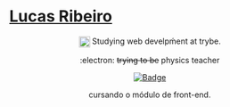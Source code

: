 
# [Lucas Ribeiro](lucasrb04.github.io)

<div align="center" width="50">
  
  

  <img align="center" alt="trybe" src="https://avatars2.githubusercontent.com/u/55410300?s=200&v=4" alt="trybe" width="20"/> Studying web develpḿent at trybe.
  
  :electron: <strike>trying to be</strike> physics teacher

[![Badge](https://img.shields.io/badge/Universidade-UNIFEI-%23244F26?style=for-the-badge&logo=ghost)](https://unifei.edu.br/)  

  
  <a href="https://www.betrybe.com/"></a> cursando o módulo de front-end. 
  
  
